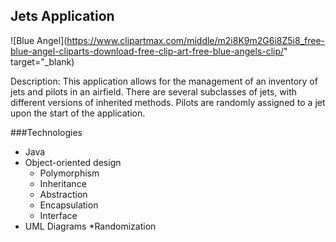 ## Jets Application

![Blue Angel](https://www.clipartmax.com/middle/m2i8K9m2G6i8Z5i8_free-blue-angel-cliparts-download-free-clip-art-free-blue-angels-clip/" target="_blank)

Description: This application allows for the management of an inventory of jets and pilots in an airfield.  There are several subclasses of jets, with different versions of inherited methods. Pilots are randomly assigned to a jet upon the start of the application.  

###Technologies
* Java
* Object-oriented design
  * Polymorphism
  * Inheritance
  * Abstraction
  * Encapsulation
  * Interface
* UML Diagrams
*Randomization


